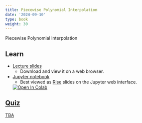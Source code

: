 ```yaml
---
title: Piecewise Polynomial Interpolation
date: '2024-09-10'
type: book
weight: 30
---
```


Piecewise Polynomial Interpolation

<!--more-->

<!-- {{< icon name="clock" pack="fas" >}} 1-2 hours per week, for 8 weeks -->

## Learn

- [Lecture slides](https://github.com/echoi/compgeodyn/blob/master/PiecewisePolynomialInterpolation.slides.html)
  - Download and view it on a web browser. 
- [Jupyter notebook](https://github.com/echoi/compgeodyn/blob/master/PiecewisePolynomialInterpolation.ipynb)
  - Best viewed as [Rise](https://rise.readthedocs.io/en/latest/) slides on the Jupyter web interface. <a target="_blank" href="https://colab.research.google.com/github/echoi/compgeodyn/blob/master/PiecewisePolynomialInterpolation.ipynb">
  <img src="https://colab.research.google.com/assets/colab-badge.svg" alt="Open In Colab"/>
<!-- {{< youtube rfscVS0vtbw >}} -->

## Quiz

TBA
<!-- {{< spoiler text="What is the difference between lists and tuples?" >}}
Lists

- Lists are mutable - they can be changed
- Slower than tuples
- Syntax: `a_list = [1, 2.0, 'Hello world']`

Tuples

- Tuples are immutable - they can't be changed
- Tuples are faster than lists
- Syntax: `a_tuple = (1, 2.0, 'Hello world')`
  {{< /spoiler >}}

{{< spoiler text="Is Python case-sensitive?" >}}
Yes
{{< /spoiler >}} -->

<!-- {{< cta cta_text="Next topic" cta_link="continuum-mechanics-stress" >}} -->
